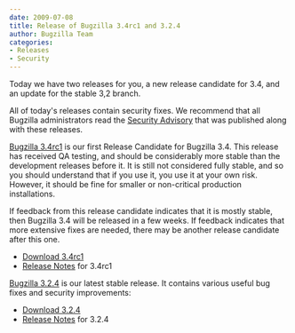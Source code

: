 ```yaml
---
date: 2009-07-08
title: Release of Bugzilla 3.4rc1 and 3.2.4
author: Bugzilla Team
categories:
- Releases
- Security
---
```


Today we have two releases for you, a new release candidate for 3.4, and an update for the stable 3,2 branch.

All of today's releases contain security fixes. We recommend that all Bugzilla administrators read the [Security Advisory](/security/3.2.3/) that was published along with these releases.

[Bugzilla 3.4rc1](/releases/3.4/) is our first Release Candidate for Bugzilla 3.4\. This release has received QA testing, and should be considerably more stable than the development releases before it. It is still not considered fully stable, and so you should understand that if you use it, you use it at your own risk. However, it should be fine for smaller or non-critical production installations.

If feedback from this release candidate indicates that it is mostly stable, then Bugzilla 3.4 will be released in a few weeks. If feedback indicates that more extensive fixes are needed, there may be another release candidate after this one.

*   [Download 3.4rc1](/download/#v34)
*   [Release Notes](/releases/3.4/) for 3.4rc1

[Bugzilla 3.2.4](/releases/3.2.4/) is our latest stable release. It contains various useful bug fixes and security improvements:

*   [Download 3.2.4](/download/#v32)
*   [Release Notes](/releases/3.2.4/) for 3.2.4

